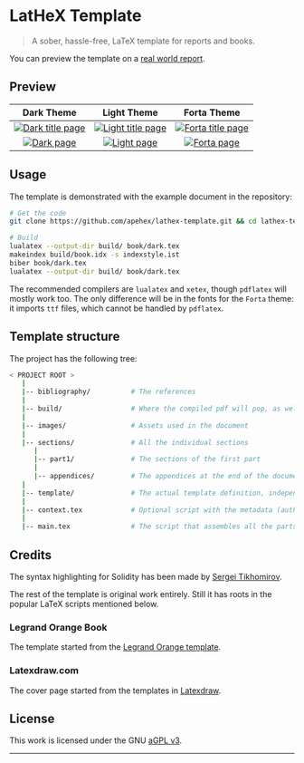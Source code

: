 # LatHeX Template

> A sober, hassle-free, LaTeX template for reports and books.

You can preview the template on a [real world report][forta-evasion-report].

## Preview

| Dark Theme                                       | Light Theme                                         | Forta Theme                                         |
| :----------------------------------------------: | :-------------------------------------------------: | :-------------------------------------------------: |
| [![Dark title page][demo-dark-title]][demo-dark] | [![Light title page][demo-light-title]][demo-light] | [![Forta title page][demo-forta-title]][demo-forta] |
| [![Dark page][demo-dark-page]][demo-dark]        | [![Light page][demo-light-page]][demo-light]        | [![Forta page][demo-forta-page]][demo-forta]        |

## Usage

The template is demonstrated with the example document in the repository:

```bash
# Get the code
git clone https://github.com/apehex/lathex-template.git && cd lathex-template/

# Build
lualatex --output-dir build/ book/dark.tex
makeindex build/book.idx -s indexstyle.ist
biber book/dark.tex
lualatex --output-dir build/ book/dark.tex
```

The recommended compilers are `lualatex` and `xetex`, though `pdflatex` will mostly work too.
The only difference will be in the fonts for the `Forta` theme: it imports `ttf` files, which cannot be handled by `pdflatex`.

## Template structure

The project has the following tree:

```bash
< PROJECT ROOT >
   |
   |-- bibliography/          # The references
   |
   |-- build/                 # Where the compiled pdf will pop, as well as temp files
   |
   |-- images/                # Assets used in the document
   |
   |-- sections/              # All the individual sections
      |
      |-- part1/              # The sections of the first part
      |
      |-- appendices/         # The appendices at the end of the document
   |
   |-- template/              # The actual template definition, independent from the document it presents
   |
   |-- context.tex            # Optional script with the metadata (author, revision, date, etc)
   |
   |-- main.tex               # The script that assembles all the parts into one document
```

## Credits

The syntax highlighting for Solidity has been made by [Sergei Tikhomirov][solidity-syntax-highlighting].

The rest of the template is original work entirely.
Still it has roots in the popular LaTeX scripts mentioned below.

### Legrand Orange Book

The template started from the [Legrand Orange template][legrand-orange-book].

### Latexdraw.com

The cover page started from the templates in [Latexdraw][latexdraw-cover-pages].

## License

This work is licensed under the GNU [aGPL v3](LICENSE).

---

[demo-dark]: ../build/dark.pdf
[demo-forta]: ../build/forta.pdf
[demo-light]: ../build/light.pdf
[demo-dark-page]: ../images/dark-page.png
[demo-forta-page]: ../images/forta-page.png
[demo-light-page]: ../images/light-page.png
[demo-dark-title]: ../images/dark-title.png
[demo-forta-title]: ../images/forta-title.png
[demo-light-title]: ../images/light-title.png
[forta-evasion-report]: https://github.com/apehex/web3-evasion-techniques/blob/main/report/forta.pdf
[latexdraw-cover-pages]: https://latexdraw.com/tikz-cover-pages-gallery/
[legrand-orange-book]: https://www.latextemplates.com/template/legrand-orange-book
[solidity-syntax-highlighting]: https://github.com/s-tikhomirov/solidity-latex-highlighting
